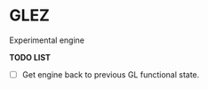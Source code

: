 # GLEZ

Experimental engine


**TODO LIST**


- [ ] Get engine back to previous GL functional state.
